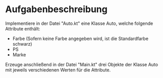 # Aufgabenbeschreibung

Implementiere in der Datei "Auto.kt" eine Klasse Auto, welche folgende
Attribute enthält:

- Farbe (Sofern keine Farbe angegeben wird, ist die Standardfarbe schwarz)
- PS
- Marke

Erzeuge anschließend in der Datei "Main.kt" drei Objekte der Klasse Auto
mit jeweils verschiedenen Werten für die Attribute.